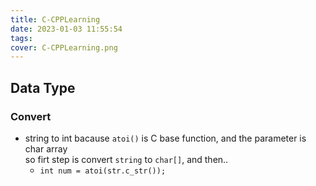 ```yaml
---
title: C-CPPLearning
date: 2023-01-03 11:55:54
tags:
cover: C-CPPLearning.png
---
```


## Data Type

### Convert

- string to int
  bacause `atoi()` is C base function, and the parameter is char array  
  so firt step is convert `string` to `char[]`, and then..
  - `int num = atoi(str.c_str());`
